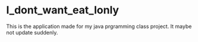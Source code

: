 # I_dont_want_eat_lonly
This is the application made for my java prgramming class project. It maybe not update suddenly.
